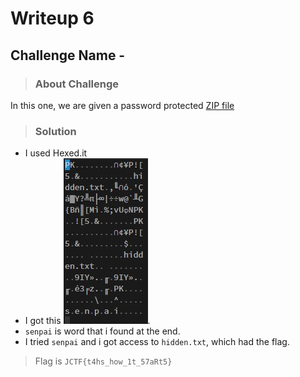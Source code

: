 # Writeup 6

## Challenge Name - 

> ### About Challenge
In this one, we are given a password protected [ZIP file](flag.zip)

> ### Solution
* I used Hexed.it
* I got this ![](1.jpg).
* `senpai` is word that i found at the end.
* I tried `senpai` and i got access to `hidden.txt`, which had the flag.

> Flag is `JCTF{t4hs_how_1t_57aRt5}`